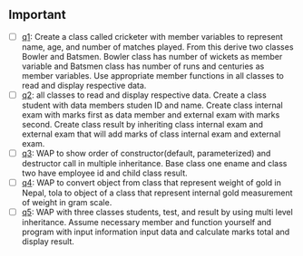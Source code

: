 ## Important

- [ ] [q1](q1.cpp): Create a class called cricketer with member variables to represent name, age, and number of matches played. From this derive two classes Bowler and Batsmen. Bowler class has number of wickets as member variable and Batsmen class has number of runs and centuries as member variables. Use appropriate member functions in all classes to read and display respective data.
- [ ] [q2](q2.cpp): all classes to read and display respective data.
Create a class student with data members studen ID and name. Create class internal exam with marks first as data member and external exam with marks second. Create class result by inheriting class internal exam and external exam that will add marks of class internal exam and external exam.
- [ ] [q3](q3.cpp): WAP to show order of constructor(default, parameterized) and destructor call in multiple inheritance. Base class one ename and class two have employee id and child class result.
- [ ] [q4](q4.cpp): WAP to convert object from class that represent weight of gold in Nepal, tola to object of a class that represent internal gold measurement of weight in gram scale.
- [ ] [q5](q5.cpp): WAP with three classes students, test, and result by using multi level inheritance. Assume necessary member and function yourself and program with input information input data and calculate marks total and display result.